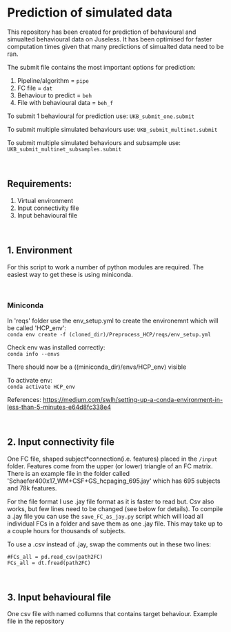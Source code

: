 # Prediction of simulated data

This repository has been created for prediction of behavioural and simualted behavioural data on Juseless. It has been optimised for faster computation times given that many predictions of simualted data need to be ran.

The submit file contains the most important options for prediction:
1. Pipeline/algorithm = `pipe`
2. FC file = `dat`
3. Behaviour to predict = `beh`
4. File with behavioural data = `beh_f`

To submit 1 behavioural for prediction use:
`UKB_submit_one.submit`

To submit multiple simulated behaviours use:
`UKB_submit_multinet.submit`

To submit multiple simulated behaviours and subsample use:
`UKB_submit_multinet_subsamples.submit`

<br />


## Requirements:
1. Virtual environment
2. Input connectivity file
3. Input behavioural file

<br />

## 1. Environment
For this script to work a number of python modules are required. The easiest way to get these is using miniconda.

<br />

### Miniconda
In 'reqs' folder use the env_setup.yml to create the environemnt which will be called 'HCP_env':  
`conda env create -f (cloned_dir)/Preprocess_HCP/reqs/env_setup.yml`

Check env was installed correctly:  
`conda info --envs`

There should now be a ((miniconda_dir)/envs/HCP_env) visible

To activate env:  
`conda activate HCP_env`

References: https://medium.com/swlh/setting-up-a-conda-environment-in-less-than-5-minutes-e64d8fc338e4

<br />

## 2. Input connectivity file
One FC file, shaped subject*connection(i.e. features) placed in the `/input` folder. Features come from the upper (or lower) triangle of an FC matrix. There is an example file in the folder called 'Schaefer400x17_WM+CSF+GS_hcpaging_695.jay' which has 695 subjects and 78k features.

For the file format I use .jay file format as it is faster to read but. Csv also works, but few lines need to be changed (see below for details). To compile a .jay file you can use the `save_FC_as_jay.py` script which will load all individual FCs in a folder and save them as one .jay file. This may take up to a couple hours for thousands of subjects.

To use a .csv instead of .jay, swap the comments out in these two lines: 
```
#FCs_all = pd.read_csv(path2FC)
FCs_all = dt.fread(path2FC)
```

<br />

## 3. Input behavioural file
One csv file with named collumns that contains target behaviour. Example file in the repository
